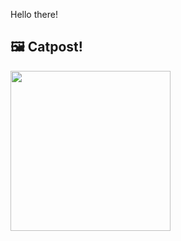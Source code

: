 Hello there!



## 🖼️ Catpost!

<sub>
    <img src="https://cdn2.thecatapi.com/images/aum.jpg" height="256">
</sub>

